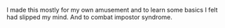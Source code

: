 I made this mostly for my own amusement and to learn some basics I felt had slipped my mind. And to combat impostor syndrome.
